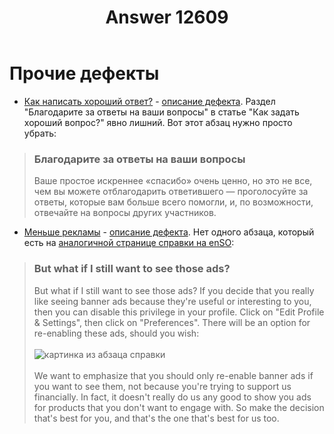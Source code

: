 ﻿---
title: "Answer 12609"
se.owner.user_id: 532877
se.owner.display_name: "Зонтик"
se.owner.link: "https://ru.meta.stackoverflow.com/users/532877/%d0%97%d0%be%d0%bd%d1%82%d0%b8%d0%ba"
se.answer_id: 12609
se.question_id: 12602
se.post_type: answer
se.is_accepted: False
---
<h1>Прочие дефекты</h1>
<ul>
<li><a href="https://ru.stackoverflow.com/help/how-to-answer">Как написать хороший ответ?</a> - <a href="https://ru.meta.stackoverflow.com/questions/12396/">описание дефекта</a>. Раздел &quot;Благодарите за ответы на ваши вопросы&quot; в статье &quot;Как задать хороший вопрос?&quot; явно лишний. Вот этот абзац нужно просто убрать:</li>
</ul>
<blockquote>
<h3>Благодарите за ответы на ваши вопросы</h3>
<p>Ваше простое искреннее «спасибо» очень ценно, но это не все, чем вы можете отблагодарить ответившего — проголосуйте за ответы, которые вам больше всего помогли, и, по возможности, отвечайте на вопросы других участников.</p>
</blockquote>
<ul>
<li><a href="https://ru.stackoverflow.com/help/privileges/reduced-ads">Меньше рекламы</a> - <a href="https://ru.meta.stackoverflow.com/questions/7761/">описание дефекта</a>.
Нет одного абзаца, который есть на <a href="https://stackoverflow.com/help/privileges/reduced-ads">аналогичной странице справки на еnSO</a>:</li>
</ul>
<blockquote>
<h3>But what if I still want to see those ads?</h3>
<p>But what if I still want to see those ads?
If you decide that you really like seeing banner ads because they're useful or interesting to you, then you can disable this privilege in your profile. Click on &quot;Edit Profile &amp; Settings&quot;, then click on &quot;Preferences&quot;. There will be an option for re-enabling these ads, should you wish: <br><br>
<img src="https://i.stack.imgur.com/6b6yZ.png" alt="картинка из абзаца справки" /> <br><br>
We want to emphasize that you should only re-enable banner ads if you want to see them, not because you're trying to support us financially. In fact, it doesn't really do us any good to show you ads for products that you don't want to engage with. So make the decision that's best for you, and that's the one that's best for us too.</p>
</blockquote>

